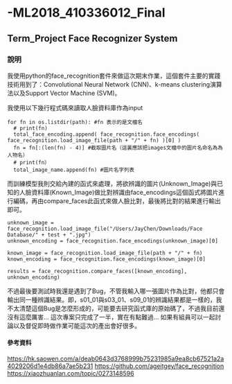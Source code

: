 # -ML2018_410336012_Final
## Term_Project Face Recognizer System

### 說明

我使用python的face_recognition套件來做這次期末作業，這個套件主要的實踐技術用到了：Convolutional Neural Network (CNN)、k-means clustering演算法以及Support Vector Machine (SVM)。

我使用以下幾行程式碼來讀取人臉資料庫作為input

    for fn in os.listdir(path): #fn 表示的是文檔名
      # print(fn)
      total_face_encoding.append( face_recognition.face_encodings( face_recognition.load_image_file(path + "/" + fn) )[0] )
      fn = fn[:(len(fn) - 4)] #截取圖片名（這裏應該把images文檔中的圖片名命名為為人物名）
      # print(fn）
      total_image_name.append(fn) #圖片名字列表
      


而訓練模型我則交給內建的函式來處理，將欲辨識的圖片(Unknown_Image)與已知的人臉資料庫(Known_Image)做比對辨識由face_encodings這個函式將圖片進行編碼，再由compare_faces此函式來做人臉比對，最後將比對的結果進行輸出即可。


    unknown_image = face_recognition.load_image_file("/Users/JayChen/Downloads/Face Database/" + test + ".jpg")
    unknown_encoding = face_recognition.face_encodings(unknown_image)[0]
 
    known_image = face_recognition.load_image_file(path + "/" + fn)
    known_encoding = face_recognition.face_encodings(known_image)[0]

    results = face_recognition.compare_faces([known_encoding], unknown_encoding)
    


不過最後要測試時我還是遇到了Bug，不管我輸入哪一張圖片作為比對，他都只會輸出同一種辨識結果。即，s01_01與s03_01、s09_01的辨識結果都是一樣的，我不太清楚這個Bug是怎麼形成的，可能要去研究函式庫的原始碼了，不過我目前還沒有這麼厲害... 這次專案只完成了一半，實在有點難過... 如果有組員可以一起討論以及督促即時做作業可能這次的產出會好很多。



#### 參考資料

https://hk.saowen.com/a/deab0643d3768999b75231985a9ea8cb67521a2a4029206d1e4db86a7ae5b231
https://github.com/ageitgey/face_recognition
https://xiaozhuanlan.com/topic/0273148596


